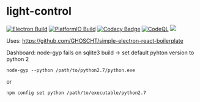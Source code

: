 # light-control

[![Electron Build](https://github.com/GHOSCHT/light-control/actions/workflows/Electron.yml/badge.svg)](https://github.com/GHOSCHT/light-control/actions/workflows/Electron.yml)
[![PlatformIO Build](https://github.com/GHOSCHT/light-control/actions/workflows/PlatformIO.yml/badge.svg)](https://github.com/GHOSCHT/light-control/actions/workflows/PlatformIO.yml)
[![Codacy Badge](https://app.codacy.com/project/badge/Grade/bdb8a994396345efab8271307f1ea155)](https://www.codacy.com/gh/GHOSCHT/light-control/dashboard?utm_source=github.com&amp;utm_medium=referral&amp;utm_content=GHOSCHT/light-control&amp;utm_campaign=Badge_Grade)
[![CodeQL](https://github.com/GHOSCHT/light-control/actions/workflows/codeql-analysis.yml/badge.svg)](https://github.com/GHOSCHT/light-control/actions/workflows/codeql-analysis.yml)
<a href="https://www.figma.com/file/fK5tEIw4Zx8AivuVbu79Lw/Light-Control">
  <img src="https://img.shields.io/badge/Figma-F24E1E?style=flat&logo=figma&logoColor=white" />
</a>

Uses: https://github.com/GHOSCHT/simple-electron-react-boilerplate

Dashboard: node-gyp fails on sqlite3 build -> set default pyhton version to python 2
```
node-gyp --python /path/to/python2.7/python.exe
```
or
```
npm config set python /path/to/executable/python2.7
```   

